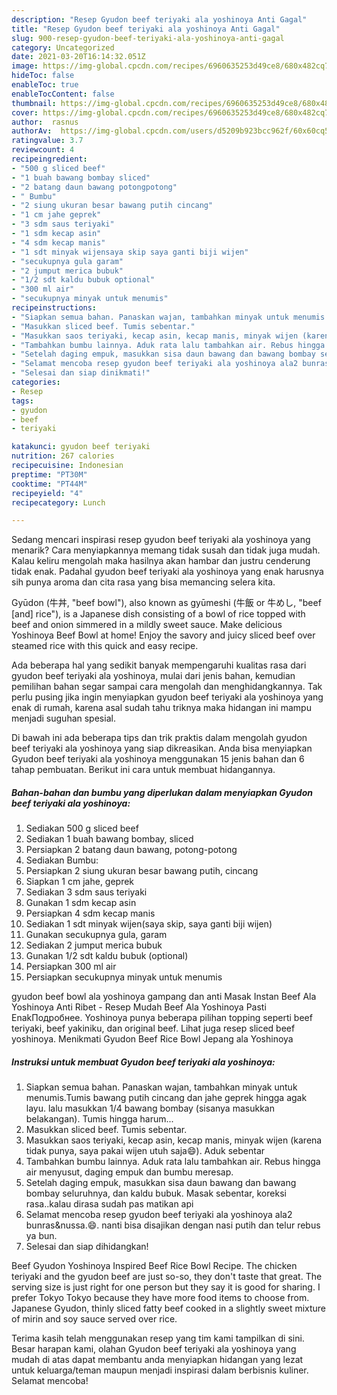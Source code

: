 ```yaml
---
description: "Resep Gyudon beef teriyaki ala yoshinoya Anti Gagal"
title: "Resep Gyudon beef teriyaki ala yoshinoya Anti Gagal"
slug: 900-resep-gyudon-beef-teriyaki-ala-yoshinoya-anti-gagal
category: Uncategorized
date: 2021-03-20T16:14:32.051Z
image: https://img-global.cpcdn.com/recipes/6960635253d49ce8/680x482cq70/gyudon-beef-teriyaki-ala-yoshinoya-foto-resep-utama.jpg
hideToc: false
enableToc: true
enableTocContent: false
thumbnail: https://img-global.cpcdn.com/recipes/6960635253d49ce8/680x482cq70/gyudon-beef-teriyaki-ala-yoshinoya-foto-resep-utama.jpg
cover: https://img-global.cpcdn.com/recipes/6960635253d49ce8/680x482cq70/gyudon-beef-teriyaki-ala-yoshinoya-foto-resep-utama.jpg
author:  rasnus
authorAv:  https://img-global.cpcdn.com/users/d5209b923bcc962f/60x60cq50/avatar.jpg
ratingvalue: 3.7
reviewcount: 4
recipeingredient:
- "500 g sliced beef"
- "1 buah bawang bombay sliced"
- "2 batang daun bawang potongpotong"
- " Bumbu"
- "2 siung ukuran besar bawang putih cincang"
- "1 cm jahe geprek"
- "3 sdm saus teriyaki"
- "1 sdm kecap asin"
- "4 sdm kecap manis"
- "1 sdt minyak wijensaya skip saya ganti biji wijen"
- "secukupnya gula garam"
- "2 jumput merica bubuk"
- "1/2 sdt kaldu bubuk optional"
- "300 ml air"
- "secukupnya minyak untuk menumis"
recipeinstructions:
- "Siapkan semua bahan. Panaskan wajan, tambahkan minyak untuk menumis.Tumis bawang putih cincang dan jahe geprek hingga agak layu. lalu masukkan 1/4 bawang bombay (sisanya masukkan belakangan). Tumis hingga harum..."
- "Masukkan sliced beef. Tumis sebentar."
- "Masukkan saos teriyaki, kecap asin, kecap manis, minyak wijen (karena tidak punya, saya pakai wijen utuh saja😄). Aduk sebentar"
- "Tambahkan bumbu lainnya. Aduk rata lalu tambahkan air. Rebus hingga air menyusut, daging empuk dan bumbu meresap."
- "Setelah daging empuk, masukkan sisa daun bawang dan bawang bombay seluruhnya, dan kaldu bubuk. Masak sebentar, koreksi rasa..kalau dirasa sudah pas matikan api"
- "Selamat mencoba resep gyudon beef teriyaki ala yoshinoya ala2 bunras&amp;nussa.😄. nanti bisa disajikan dengan nasi putih dan telur rebus ya bun."
- "Selesai dan siap dinikmati!"
categories:
- Resep
tags:
- gyudon
- beef
- teriyaki

katakunci: gyudon beef teriyaki 
nutrition: 267 calories
recipecuisine: Indonesian
preptime: "PT30M"
cooktime: "PT44M"
recipeyield: "4"
recipecategory: Lunch

---
```



Sedang mencari inspirasi resep gyudon beef teriyaki ala yoshinoya yang menarik? Cara menyiapkannya memang tidak susah dan tidak juga mudah. Kalau keliru mengolah maka hasilnya akan hambar dan justru cenderung tidak enak. Padahal gyudon beef teriyaki ala yoshinoya yang enak harusnya sih punya aroma dan cita rasa yang bisa memancing selera kita.


Gyūdon (牛丼, &#34;beef bowl&#34;), also known as gyūmeshi (牛飯 or 牛めし, &#34;beef [and] rice&#34;), is a Japanese dish consisting of a bowl of rice topped with beef and onion simmered in a mildly sweet sauce. Make delicious Yoshinoya Beef Bowl at home! Enjoy the savory and juicy sliced beef over steamed rice with this quick and easy recipe.

Ada beberapa hal yang sedikit banyak mempengaruhi kualitas rasa dari gyudon beef teriyaki ala yoshinoya, mulai dari jenis bahan, kemudian pemilihan bahan segar sampai cara mengolah dan menghidangkannya. Tak perlu pusing jika ingin menyiapkan gyudon beef teriyaki ala yoshinoya yang enak di rumah, karena asal sudah tahu triknya maka hidangan ini mampu menjadi suguhan spesial.


Di bawah ini ada beberapa tips dan trik praktis dalam mengolah gyudon beef teriyaki ala yoshinoya yang siap dikreasikan. Anda bisa menyiapkan Gyudon beef teriyaki ala yoshinoya menggunakan 15 jenis bahan dan 6 tahap pembuatan. Berikut ini cara untuk membuat hidangannya.

<!--inarticleads1-->

##### Bahan-bahan dan bumbu yang diperlukan dalam menyiapkan Gyudon beef teriyaki ala yoshinoya:

1. Sediakan 500 g sliced beef
1. Sediakan 1 buah bawang bombay, sliced
1. Persiapkan 2 batang daun bawang, potong-potong
1. Sediakan  Bumbu:
1. Persiapkan 2 siung ukuran besar bawang putih, cincang
1. Siapkan 1 cm jahe, geprek
1. Sediakan 3 sdm saus teriyaki
1. Gunakan 1 sdm kecap asin
1. Persiapkan 4 sdm kecap manis
1. Sediakan 1 sdt minyak wijen(saya skip, saya ganti biji wijen)
1. Gunakan secukupnya gula, garam
1. Sediakan 2 jumput merica bubuk
1. Gunakan 1/2 sdt kaldu bubuk (optional)
1. Persiapkan 300 ml air
1. Persiapkan secukupnya minyak untuk menumis


gyudon beef bowl ala yoshinoya gampang dan anti Masak Instan Beef Ala Yoshinoya Anti Ribet - Resep Mudah Beef Ala Yoshinoya Pasti EnakПодробнее. Yoshinoya punya beberapa pilihan topping seperti beef teriyaki, beef yakiniku, dan original beef. Lihat juga resep sliced beef yoshinoya. Menikmati Gyudon Beef Rice Bowl Jepang ala Yoshinoya 

<!--inarticleads2-->

##### Instruksi untuk membuat Gyudon beef teriyaki ala yoshinoya:

1. Siapkan semua bahan. Panaskan wajan, tambahkan minyak untuk menumis.Tumis bawang putih cincang dan jahe geprek hingga agak layu. lalu masukkan 1/4 bawang bombay (sisanya masukkan belakangan). Tumis hingga harum...
1. Masukkan sliced beef. Tumis sebentar.
1. Masukkan saos teriyaki, kecap asin, kecap manis, minyak wijen (karena tidak punya, saya pakai wijen utuh saja😄). Aduk sebentar
1. Tambahkan bumbu lainnya. Aduk rata lalu tambahkan air. Rebus hingga air menyusut, daging empuk dan bumbu meresap.
1. Setelah daging empuk, masukkan sisa daun bawang dan bawang bombay seluruhnya, dan kaldu bubuk. Masak sebentar, koreksi rasa..kalau dirasa sudah pas matikan api
1. Selamat mencoba resep gyudon beef teriyaki ala yoshinoya ala2 bunras&amp;nussa.😄. nanti bisa disajikan dengan nasi putih dan telur rebus ya bun.
1. Selesai dan siap dihidangkan!

Beef Gyudon Yoshinoya Inspired Beef Rice Bowl Recipe. The chicken teriyaki and the gyudon beef are just so-so, they don&#39;t taste that great. The serving size is just right for one person but they say it is good for sharing. I prefer Tokyo Tokyo because they have more food items to choose from. Japanese Gyudon, thinly sliced fatty beef cooked in a slightly sweet mixture of mirin and soy sauce served over rice. 

Terima kasih telah menggunakan resep yang tim kami tampilkan di sini. Besar harapan kami, olahan Gyudon beef teriyaki ala yoshinoya yang mudah di atas dapat membantu anda menyiapkan hidangan yang lezat untuk keluarga/teman maupun menjadi inspirasi dalam berbisnis kuliner. Selamat mencoba!
